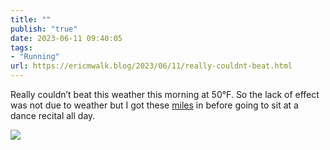 ```yaml
---
title: ""
publish: "true"
date: 2023-06-11 09:40:05
tags:
- "Running"
url: https://ericmwalk.blog/2023/06/11/really-couldnt-beat.html
---
```

Really couldn’t beat this weather this morning at 50°F. So the lack of effect was not due to weather but I got these [miles](https://strava.com/activities/9245493536) in before going to sit at a dance recital all day.

![](https://ericmwalk.blog/uploads/2023/cdbd1c3b12.jpg)